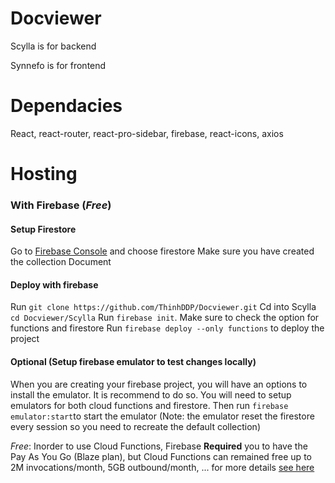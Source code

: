 # Docviewer
Scylla is for backend

Synnefo is for frontend

# Dependacies
React, react-router, react-pro-sidebar, firebase, react-icons, axios

# Hosting
### With Firebase (*Free*)
#### Setup Firestore
Go to [Firebase Console](https://console.firebase.google.com) and choose firestore
Make sure you have created the collection Document

#### Deploy with firebase
Run `git clone https://github.com/ThinhDDP/Docviewer.git`
Cd into Scylla `cd Docviewer/Scylla`
Run `firebase init`. Make sure to check the option for functions and firestore
Run `firebase deploy --only functions` to deploy the project

#### Optional (Setup firebase emulator to test changes locally)
When you are creating your firebase project, you will have an options to install the emulator. It is recommend to do so. You will need to setup emulators for both cloud functions and firestore.
Then run `firebase emulator:start`to start the emulator (Note: the emulator reset the firestore every session so you need to recreate the default collection)



*Free*: Inorder to use Cloud Functions, Firebase **Required** you to have the Pay As You Go (Blaze plan), but Cloud Functions can remained free up to 2M invocations/month, 5GB outbound/month, ... for more details [see here](https://firebase.google.com/pricing#cloud-functions)
